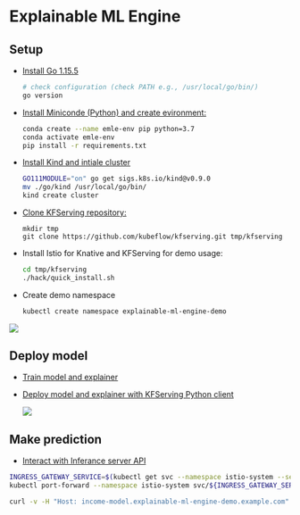 # Explainable ML Engine

## Setup
* [Install Go 1.15.5 ](https://golang.org/doc/install)
    ```bash
    # check configuration (check PATH e.g., /usr/local/go/bin/)
    go version
    ```
* [Install Miniconde (Python) and create evironment:](https://docs.conda.io/projects/conda/en/latest/user-guide/install/index.html#regular-installation)
    ```bash
    conda create --name emle-env pip python=3.7
    conda activate emle-env
    pip install -r requirements.txt
    ```
* [Install Kind and intiale cluster](https://kind.sigs.k8s.io/docs/user/quick-start/) 
    ```bash
    GO111MODULE="on" go get sigs.k8s.io/kind@v0.9.0
    mv ./go/kind /usr/local/go/bin/
    kind create cluster
    ```

* [Clone KFServing repository:](https://github.com/kubeflow/kfserving)
    ```
    mkdir tmp
    git clone https://github.com/kubeflow/kfserving.git tmp/kfserving

    ```

* Install Istio for Knative and KFServing for demo usage:

    ```bash
    cd tmp/kfserving
    ./hack/quick_install.sh
    ```
* Create demo namespace
    ```bash
    kubectl create namespace explainable-ml-engine-demo
    ```
![](https://github.com/kubeflow/kfserving/raw/master/docs/diagrams/kfserving.png)

## Deploy model

* [Train model and explainer](./1_income_model_and_explainer.ipynb)
* [Deploy model and explainer with KFServing Python client](./2_inference_server.ipynb)

    ![](https://github.com/kubeflow/kfserving/raw/master/docs/diagrams/dataplane.jpg)

## Make prediction

* [Interact with Inferance server API](./3_test_api.ipynb)

```bash
INGRESS_GATEWAY_SERVICE=$(kubectl get svc --namespace istio-system --selector="app=istio-ingressgateway" --output jsonpath='{.items[0].metadata.name}')
kubectl port-forward --namespace istio-system svc/${INGRESS_GATEWAY_SERVICE} 8080:80
```

```bash
curl -v -H "Host: income-model.explainable-ml-engine-demo.example.com" http://localhost:8080/v1/models/income-model:predict -d '{"instances":[[39, 7, 1, 1, 1, 1, 4, 1, 2174, 0, 40, 9]]}'
```
